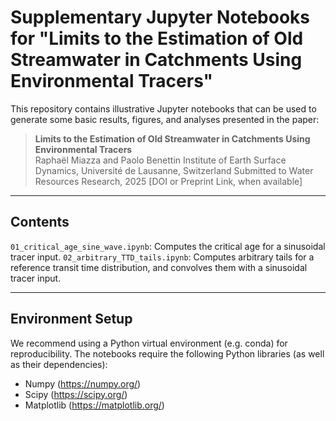 # Supplementary Jupyter Notebooks for "Limits to the Estimation of Old Streamwater in Catchments Using Environmental Tracers"

This repository contains illustrative Jupyter notebooks that can be used to generate some basic results, figures, and analyses presented in the paper:

> **Limits to the Estimation of Old Streamwater in Catchments Using Environmental Tracers**  
> Raphaël Miazza and Paolo Benettin
> Institute of Earth Surface Dynamics, Université de Lausanne, Switzerland
> Submitted to Water Resources Research, 2025
> [DOI or Preprint Link, when available]

---

## Contents

`01_critical_age_sine_wave.ipynb`: Computes the critical age for a sinusoidal tracer input.
`02_arbitrary_TTD_tails.ipynb`: Computes arbitrary tails for a reference transit time distribution, and convolves them with a sinusoidal tracer input.

---

## Environment Setup

We recommend using a Python virtual environment (e.g. conda) for reproducibility. The notebooks require the following Python libraries (as well as their dependencies):
- Numpy (https://numpy.org/)
- Scipy (https://scipy.org/)
- Matplotlib (https://matplotlib.org/)
